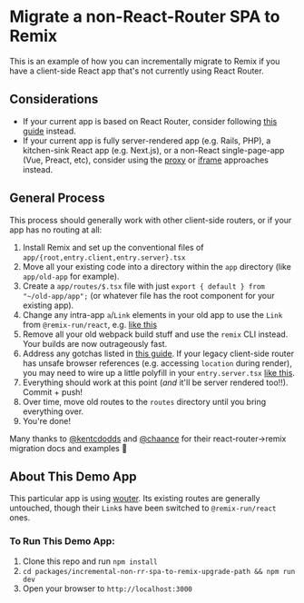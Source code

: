 # Migrate a non-React-Router SPA to Remix

This is an example of how you can incrementally migrate to Remix if you have a client-side React app that's not currently using React Router.

## Considerations

- If your current app is based on React Router, consider following [this guide](https://remix.run/docs/en/v1/guides/migrating-react-router-app) instead.
- If your current app is fully server-rendered app (e.g. Rails, PHP), a kitchen-sink React app (e.g. Next.js), or a non-React single-page-app (Vue, Preact, etc), consider using the [proxy](../incremental-black-box-to-remix-upgrade-path-via-proxy/) or [iframe](../incremental-black-box-to-remix-upgrade-path-via-iframe/) approaches instead.

## General Process

This process should generally work with other client-side routers, or if your app has no routing at all:

1. Install Remix and set up the conventional files of `app/{root,entry.client,entry.server}.tsx`
2. Move all your existing code into a directory within the `app` directory (like `app/old-app` for example).
3. Create a `app/routes/$.tsx` file with just `export { default } from "~/old-app/app";` (or whatever file has the root component for your existing app).
4. Change any intra-app `a`/`Link` elements in your old app to use the `Link` from `@remix-run/react`, e.g. [like this](app/old-app/pages/page-2/index.js)
5. Remove all your old webpack build stuff and use the `remix` CLI instead. Your builds are now outrageously fast.
6. Address any gotchas listed in [this guide](https://remix.run/docs/en/v1/guides/migrating-react-router-app). If your legacy client-side router has unsafe browser references (e.g. accessing `location` during render), you may need to wire up a little polyfill in your `entry.server.tsx` [like this](./app/entry.server.tsx).
7. Everything should work at this point (_and_ it'll be server rendered too!!). Commit + push!
8. Over time, move old routes to the `routes` directory until you bring everything over.
9. You're done!

Many thanks to [@kentcdodds](https://github.com/kentcdodds) and [@chaance](https://github.com/chaance) for their react-router->remix migration docs and examples 🙏

## About This Demo App

This particular app is using [wouter](https://github.com/molefrog/wouter). Its existing routes are generally untouched, though their `Link`s have been switched to `@remix-run/react` ones.

### To Run This Demo App:

1. Clone this repo and run `npm install`
2. `cd packages/incremental-non-rr-spa-to-remix-upgrade-path && npm run dev`
3. Open your browser to `http://localhost:3000`

